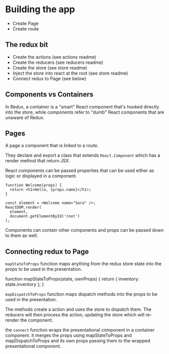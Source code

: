 # Building the app
* Create Page
* Create route

## The redux bit
* Create the actions (see actions readme)
* Create the reducers (see reducers readme)
* Create the store (see store readme)
* Inject the store into react at the root (see store readme)
* Connect redux to Page (see below)

## Components vs Containers

In Redux, a container is a "smart" React component that's hooked directly into the store, while components refer to "dumb" React components that are unaware of Redux. 

## Pages

A page a component that is linked to a route.

They declare and export a class that extends `React.Component` which has a render method that return JSX.

React components can be passed properties that can be used either as logic or displayed in a component.

    function Welcome(props) {
      return <h1>Hello, {props.name}</h1>;
    }

    const element = <Welcome name="Sara" />;
    ReactDOM.render(
      element,
      document.getElementById('root')
    );

Components can contain other components and props can be passed down to them as well.

##  Connecting redux to Page

`mapStateToProps` function maps anything from the redux store state into the props to be used in the presentation.

function mapStateToProps(state, ownProps) {
  return {
    inventory: state.inventory
  };
}

`mapDispatchToProps` function maps dispatch methods into the props to be used in the presentation.

The methods create a action and uses the store to dispatch them. The reducers will then process the action, updating the store which will re-render the component.

the `connect` function wraps the presentational component in a container component. It merges the props using mapStateToProps and mapDispatchToProps and its own props passing them to the wrapped presentational component.
